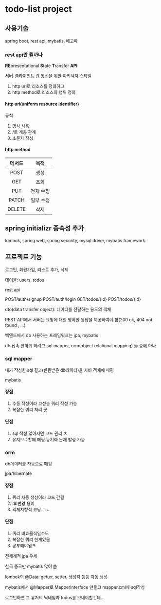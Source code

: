 # todo-list project

## 사용기술

spring boot, rest api, mybatis, 배고파

### rest api란 뭘까나

**RE**presentational **S**tate **T**ransfer **API**

서버-클라이언트 간 통신을 위한 아키텍쳐 스타일 

1. http uri로 리소스를 정의하고
2. http method로 리소스의 행위 정의

#### http uri(uniform resource identifier)

규칙

1. 명사 사용
2. /로 계층 관계
3. 소문자 작성


#### http method

|메서드|목적|
|:---:|:---:|
|POST|생성|
|GET|조회|
|PUT|전체 수정|
|PATCH|일부 수정|
|DELETE|삭제|

## spring initializr 종속성 추가

lombok, spring web, spring security, mysql driver, mybatis framework

## 프로젝트 기능

로그인, 회원가입, 리스트 추가, 삭제


테이블: users, todos

rest api

POST/auth/signup
POST/auth/login
GET/todos/{id}
POST/todos/{id}


dto(data transfer object): 데이터를 전달하는 용도의 객체 

REST API에서 서버는 요청에 대한 명확한 응답을 제공하여야 함(200 ok, 404 not found , ...)

백엔드에서 db 사용하는 프레임워크는 jpa, mybatis

db 접속 편하게 하려고 sql mapper, orm(object relational mapping) 둘 중에 하나

### sql mapper

내가 작성한 sql 결과(반환받은 db데이터)을 자바 객체에 매핑

mybatis

#### 장점

1. 수동 작성이라 고성능 쿼리 작성 가능
2. 복잡한 쿼리 처리 굿

#### 단점

1. sql 작성 많아지면 코드 관리 ㅈ
2. 유지보수할때 매핑 동기화 문제 발생 가능

### orm

db데이터를 자동으로 매핑

jpa/hibernate

#### 장점

1. 쿼리 자동 생성이라 코드 간결
2. db변경 용이
3. 객체지향적 코딩 ㄱㄴ

#### 단점

1. 쿼리 비효율적일수도
2. 복잡한 쿼리 한계있음
3. 공부해야됨ㅋ


전세계적 jpa 우세

한국 중국만 mybatis 많이 씀

lombok의 @Data: getter, setter, 생성자 등등 자동 생성

mybatis에서 @Mapper로 MapperInterface 만들고 mapper.xml에 sql작성



로그인하면 그 유저의 닉네임과 todos를 보내야할건데...
